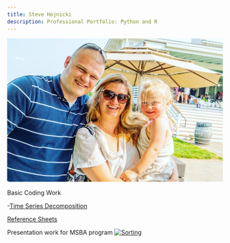```yaml
---
title: Steve Hojnicki 
description: Professional Portfolio: Python and R
---
```


![My Picture](/pics/family.jpg)

Basic Coding Work

-[Time Series Decomposition](/timeseries/index.md)


[Reference Sheets](https://github.com/Hojnicki/cheatsheets)


Presentation work for MSBA program
[![Sorting](https://img.youtube.com/vi/apOBmeJkpdI/0.jpg)](https://www.youtube.com/watch?v=apOBmeJkpdI)
